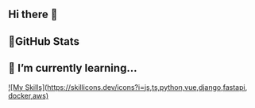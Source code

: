 ## Hi there 👋

## 💎GitHub Stats

## 🌱 I’m currently learning...
[![My Skills](https://skillicons.dev/icons?i=js,ts,python,vue,django,fastapi, docker,aws)](https://skillicons.dev)
